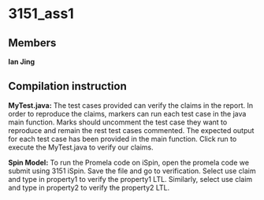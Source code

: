 # 3151_ass1
## Members
**Ian Jing**

## Compilation instruction
**MyTest.java:**
The test cases provided can verify the claims in the report. In order to reproduce the claims, markers can run each test case in the java main function. 
Marks should uncomment the test case they want to reproduce and remain the rest test cases commented. The expected output for each test case has been provided in the main function. 
Click run to execute the MyTest.java to verify our claims. 


**Spin Model:** 
To run the Promela code on iSpin, open the promela code we submit using 3151 iSpin. Save the file and go to verification. Select use claim and type in property1 to verify the property1 LTL. Similarly, select use claim and type in property2 to verify the property2 LTL.

